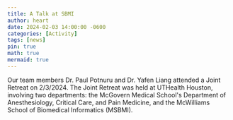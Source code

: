 ```yaml
---
title: A Talk at SBMI
author: heart
date: 2024-02-03 14:00:00 -0600
categories: [Activity]
tags: [news]
pin: true
math: true
mermaid: true
---
```


Our team members Dr. Paul Potnuru and Dr. Yafen Liang attended a Joint Retreat on 2/3/2024. The Joint Retreat was held at UTHealth Houston, involving two departments: the McGovern Medical School's Department of Anesthesiology, Critical Care, and Pain Medicine, and the McWilliams School of Biomedical Informatics (MSBMI).